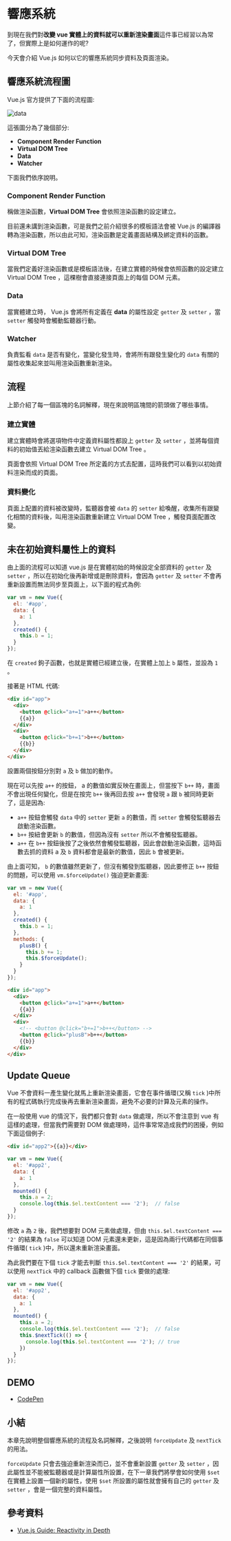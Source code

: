 # 響應系統

到現在我們對**改變 vue 實體上的資料就可以重新渲染畫面**這件事已經習以為常了，但實際上是如何運作的呢?

今天會介紹 Vue.js 如何以它的響應系統同步資料及頁面渲染。

## 響應系統流程圖

Vue.js 官方提供了下面的流程圖:

![data](./image/14_Reactivity/data.png)

這張圖分為了幾個部分:

* **Component Render Function**
* **Virtual DOM Tree**
* **Data**
* **Watcher**

下面我們依序說明。

### Component Render Function

稱做渲染函數，**Virtual DOM Tree** 會依照渲染函數的設定建立。

目前還未講到渲染函數，可是我們之前介紹很多的模板語法會被 Vue.js 的編譯器轉為渲染函數，所以由此可知，渲染函數是定義畫面結構及綁定資料的函數。

### Virtual DOM Tree

當我們定義好渲染函數或是模板語法後，在建立實體的時候會依照函數的設定建立 Virtual DOM Tree ，這棵樹會直接連接頁面上的每個 DOM 元素。

### Data

當實體建立時， Vue.js 會將所有定義在 **data** 的屬性設定 `getter` 及 `setter` ，當 `setter` 觸發時會觸動監聽器行動。

### Watcher

負責監看 `data` 是否有變化，當變化發生時，會將所有跟發生變化的 `data` 有關的屬性收集起來並叫用渲染函數重新渲染。

## 流程

上節介紹了每一個區塊的名詞解釋，現在來說明區塊間的箭頭做了哪些事情。

### 建立實體

建立實體時會將選項物件中定義資料屬性都設上 `getter` 及 `setter` ，並將每個資料的初始值丟給渲染函數去建立 Virtual DOM Tree 。

頁面會依照 Virtual DOM Tree 所定義的方式去配置，這時我們可以看到以初始資料渲染而成的頁面。

### 資料變化

頁面上配置的資料被改變時，監聽器會被 `data` 的 `setter` 給喚醒，收集所有跟變化相關的資料後，叫用渲染函數重新建立 Virtual DOM Tree ，觸發頁面配置改變。

## 未在初始資料屬性上的資料

由上面的流程可以知道 vue.js 是在實體初始的時候設定全部資料的 `getter` 及 `setter` ，所以在初始化後再新增或是刪除資料，會因為 `getter` 及 `setter` 不會再重新設置而無法同步至頁面上，以下面的程式為例:

```js
var vm = new Vue({
  el: '#app',
  data: {
    a: 1
  },
  created() {
    this.b = 1;
  }
});
```

在 `created` 鉤子函數，也就是實體已經建立後，在實體上加上 `b` 屬性，並設為 `1` 。

接著是 HTML 代碼:

```html
<div id="app">
  <div>
    <button @click="a+=1">a++</button>
    {{a}}
  </div>
  <div>
    <button @click="b+=1">b++</button>
    {{b}}
  </div>
</div>
```

設置兩個按鈕分別對 `a` 及 `b` 做加的動作。

現在可以先按 `a++` 的按鈕， a 的數值如實反映在畫面上，但當按下 `b++` 時，畫面不會出現任何變化，但是在按完 `b++` 後再回去按 `a++` 會發現 `a` 跟 `b` 被同時更新了，這是因為:

* `a++` 按鈕會觸發 `data` 中的 `setter` 更新 `a` 的數值，而 `setter` 會觸發監聽器去啟動渲染函數。
* `b++` 按紐會更新 `b` 的數值，但因為沒有 `setter` 所以不會觸發監聽器。
* `a++` 在 `b++` 按鈕後按了之後依然會觸發監聽器，因此會啟動渲染函數，這時函數去抓的資料 a 及 `b` 資料都會是最新的數值，因此 `b` 會被更新。

由上面可知， `b` 的數值雖然更新了，但沒有觸發到監聽器，因此要修正 `b++` 按鈕的問題，可以使用 `vm.$forceUpdate()` 強迫更新畫面:

```js
var vm = new Vue({
  el: '#app',
  data: {
    a: 1
  },
  created() {
    this.b = 1;
  },
  methods: {
    plusB() {
      this.b += 1;
      this.$forceUpdate();
    }
  }
});
```

```html
<div id="app">
  <div>
    <button @click="a+=1">a++</button>
    {{a}}
  </div>
  <div>
    <!-- <button @click="b+=1">b++</button> -->
    <button @click="plusB">b++</button>
    {{b}}
  </div>
</div>
```

## Update Queue

Vue 不會資料一產生變化就馬上重新渲染畫面，它會在事件循環(又稱 `tick` )中所有的程式碼執行完成後再去重新渲染畫面，避免不必要的計算及元素的操作。

在一般使用 vue 的情況下，我們都只會對 `data` 做處理，所以不會注意到 vue 有這樣的處理，但當我們需要對 DOM 做處理時，這件事常常造成我們的困擾，例如下面這個例子:

```html
<div id="app2">{{a}}</div>
```

```js
var vm = new Vue({
  el: '#app2',
  data: {
    a: 1
  },
  mounted() {
    this.a = 2;
    console.log(this.$el.textContent === '2');  // false
  }
});
```

修改 `a` 為 `2` 後，我們想要對 DOM 元素做處理，但由 `this.$el.textContent === '2'` 的結果為 `false` 可以知道 DOM 元素還未更新，這是因為兩行代碼都在同個事件循環( `tick` )中，所以還未重新渲染畫面。

為此我們要在下個 `tick` 才能去判斷 `this.$el.textContent === '2'` 的結果，可以使用 `nextTick` 中的 callback 函數做下個 `tick` 要做的處理:

```js
var vm = new Vue({
  el: '#app2',
  data: {
    a: 1
  },
  mounted() {
    this.a = 2;
    console.log(this.$el.textContent === '2');  // false
    this.$nextTick(() => {
      console.log(this.$el.textContent === '2'); // true
    })
  }
});
```

## DEMO

* [CodePen](https://codepen.io/peterhpchen/pen/ZqPjxB)

## 小結

本章先說明整個響應系統的流程及名詞解釋，之後說明 `forceUpdate` 及 `nextTick` 的用法。

`forceUpdate` 只會去強迫重新渲染而已，並不會重新設置 `getter` 及 `setter` ，因此屬性並不能被監聽器或是計算屬性所設置，在下一章我們將學會如何使用 `$set` 在實體上設置一個新的屬性，使用 `$set` 所設置的屬性就會擁有自己的 `getter` 及 `setter` ，會是一個完整的資料屬性。

## 參考資料

* [Vue.js Guide: Reactivity in Depth](https://vuejs.org/v2/guide/reactivity.html)
